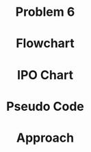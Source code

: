 <h1 align=center> <b>Problem 6</b>


<h1 align=center>Flowchart</h1>

<h1 align=center>IPO Chart</h1>

<h1 align=center>Pseudo Code</h1>

<h1 align=center>Approach</h1>